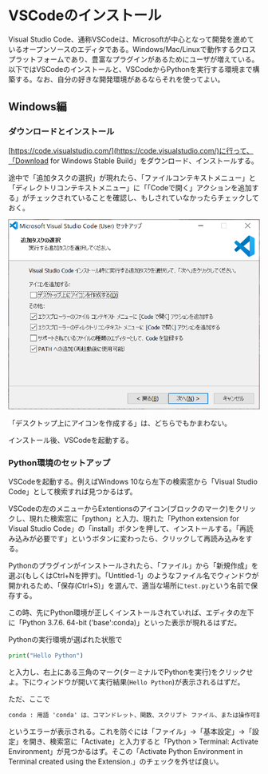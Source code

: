 # VSCodeのインストール

Visual Studio Code、通称VSCodeは、Microsoftが中心となって開発を進めているオープンソースのエディタである。Windows/Mac/Linuxで動作するクロスプラットフォームであり、豊富なプラグインがあるためにユーザが増えている。以下ではVSCodeのインストールと、VSCodeからPythonを実行する環境まで構築する。なお、自分の好きな開発環境があるならそれを使ってよい。

## Windows編

### ダウンロードとインストール

[https://code.visualstudio.com/](https://code.visualstudio.com/)に行って、「Download for Windows Stable Build」をダウンロード、インストールする。

途中で「追加タスクの選択」が現れたら、「ファイルコンテキストメニュー」と「ディレクトリコンテキストメニュー」に「「Codeで開く」アクションを追加する」がチェックされていることを確認し、もしされていなかったらチェックしておく。

![セットアップ](fig/vscode_setup_win.png)

「デスクトップ上にアイコンを作成する」は、どちらでもかまわない。

インストール後、VSCodeを起動する。

### Python環境のセットアップ

VSCodeを起動する。例えばWindows 10なら左下の検索窓から「Visual Studio Code」として検索すれば見つかるはず。

VSCodeの左のメニューからExtentionsのアイコン(ブロックのマーク)をクリックし、現れた検索窓に「python」と入力、現れた「Python extension for Visual Studio Code」の「install」ボタンを押して、インストールする。「再読み込みが必要です」というボタンに変わったら、クリックして再読み込みをする。

Pythonのプラグインがインストールされたら、「ファイル」から「新規作成」を選ぶ(もしくはCtrl+Nを押す)。「Untitled-1」のようなファイル名でウィンドウが開かれるため、「保存(Ctrl+S)」を選んで、適当な場所に`test.py`という名前で保存する。

この時、先にPython環境が正しくインストールされていれば、エディタの左下に「Python 3.7.6. 64-bit ('base':conda)」といった表示が現れるはずだ。

Pythonの実行環境が選ばれた状態で

```py
print("Hello Python")
```

と入力し、右上にある三角のマーク(ターミナルでPythonを実行)をクリックせよ。下にウィンドウが開いて実行結果(`Hello Python`)が表示されるはずだ。

ただ、ここで

```txt
conda : 用語 'conda' は、コマンドレット、関数、スクリプト ファイル、または操作可能なプログラムの名前として認識されません
```

というエラーが表示される。これを防ぐには「ファイル」→「基本設定」→「設定」を開き、検索窓に「Activate」と入力すると「Python > Terminal: Activate Environment」が見つかるはず。そこの「Activate Python Environment in Terminal created using the Extension.」のチェックを外せば良い。
